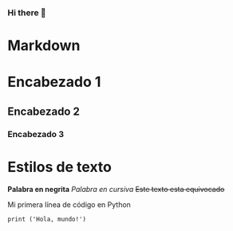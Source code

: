 ### Hi there 👋

<!--
**RoussseRA/RoussseRA** is a ✨ _special_ ✨ repository because its `README.md` (this file) appears on your GitHub profile.

Here are some ideas to get you started:

- 🔭 I’m currently working on ...
- 🌱 I’m currently learning ...
- 👯 I’m looking to collaborate on ...
- 🤔 I’m looking for help with ...
- 💬 Ask me about ...
- 📫 How to reach me: ...
- 😄 Pronouns: ...
- ⚡ Fun fact: ...
-->
# Markdown
#   Encabezado 1
##  Encabezado 2
### Encabezado 3

# Estilos de texto
**Palabra en negrita**
*Palabra en cursiva*
~~Este texto esta equivocado~~

Mi primera línea de código en Python
```
print ('Hola, mundo!')
```
